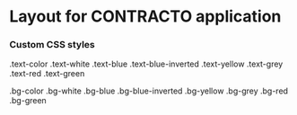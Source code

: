 # Layout for CONTRACTO application

### Custom CSS styles

.text-color
.text-white
.text-blue
.text-blue-inverted
.text-yellow
.text-grey
.text-red
.text-green

.bg-color
.bg-white
.bg-blue
.bg-blue-inverted
.bg-yellow
.bg-grey
.bg-red
.bg-green
